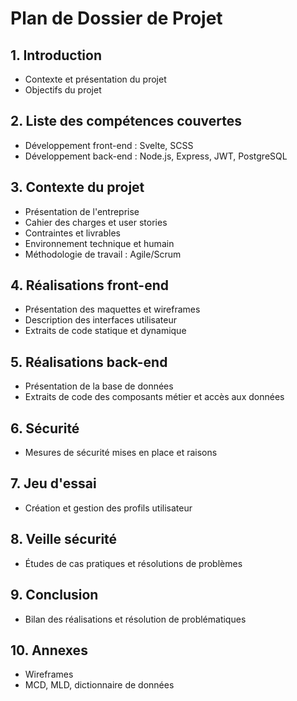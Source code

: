 # Plan de Dossier de Projet

## 1. Introduction

- Contexte et présentation du projet
- Objectifs du projet

## 2. Liste des compétences couvertes

- Développement front-end : Svelte, SCSS
- Développement back-end : Node.js, Express, JWT, PostgreSQL

## 3. Contexte du projet

- Présentation de l'entreprise
- Cahier des charges et user stories
- Contraintes et livrables
- Environnement technique et humain
- Méthodologie de travail : Agile/Scrum

## 4. Réalisations front-end

- Présentation des maquettes et wireframes
- Description des interfaces utilisateur
- Extraits de code statique et dynamique

## 5. Réalisations back-end

- Présentation de la base de données
- Extraits de code des composants métier et accès aux données

## 6. Sécurité

- Mesures de sécurité mises en place et raisons

## 7. Jeu d'essai

- Création et gestion des profils utilisateur

## 8. Veille sécurité

- Études de cas pratiques et résolutions de problèmes

## 9. Conclusion

- Bilan des réalisations et résolution de problématiques

## 10. Annexes

- Wireframes
- MCD, MLD, dictionnaire de données
